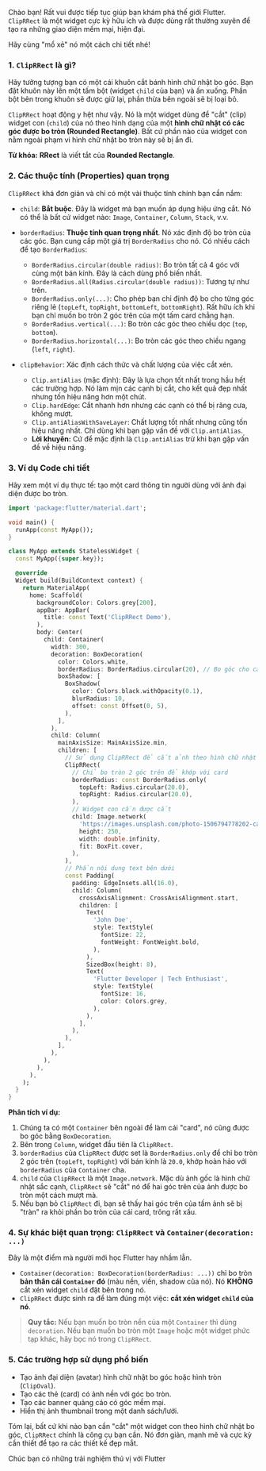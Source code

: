 Chào bạn! Rất vui được tiếp tục giúp bạn khám phá thế giới Flutter. `ClipRRect` là một widget cực kỳ hữu ích và được dùng rất thường xuyên để tạo ra những giao diện mềm mại, hiện đại.

Hãy cùng "mổ xẻ" nó một cách chi tiết nhé!

### 1. `ClipRRect` là gì?

Hãy tưởng tượng bạn có một cái khuôn cắt bánh hình chữ nhật bo góc. Bạn đặt khuôn này lên một tấm bột (widget `child` của bạn) và ấn xuống. Phần bột bên trong khuôn sẽ được giữ lại, phần thừa bên ngoài sẽ bị loại bỏ.

`ClipRRect` hoạt động y hệt như vậy. Nó là một widget dùng để "cắt" (clip) widget con (`child`) của nó theo hình dạng của một **hình chữ nhật có các góc được bo tròn (Rounded Rectangle)**. Bất cứ phần nào của widget con nằm ngoài phạm vi hình chữ nhật bo tròn này sẽ bị ẩn đi.

**Từ khóa:** **RRect** là viết tắt của **Rounded Rectangle**.

### 2. Các thuộc tính (Properties) quan trọng

`ClipRRect` khá đơn giản và chỉ có một vài thuộc tính chính bạn cần nắm:

*   `child`: **Bắt buộc**. Đây là widget mà bạn muốn áp dụng hiệu ứng cắt. Nó có thể là bất cứ widget nào: `Image`, `Container`, `Column`, `Stack`, v.v.

*   `borderRadius`: **Thuộc tính quan trọng nhất**. Nó xác định độ bo tròn của các góc. Bạn cung cấp một giá trị `BorderRadius` cho nó. Có nhiều cách để tạo `BorderRadius`:
    *   `BorderRadius.circular(double radius)`: Bo tròn tất cả 4 góc với cùng một bán kính. Đây là cách dùng phổ biến nhất.
    *   `BorderRadius.all(Radius.circular(double radius))`: Tương tự như trên.
    *   `BorderRadius.only(...)`: Cho phép bạn chỉ định độ bo cho từng góc riêng lẻ (`topLeft`, `topRight`, `bottomLeft`, `bottomRight`). Rất hữu ích khi bạn chỉ muốn bo tròn 2 góc trên của một tấm card chẳng hạn.
    *   `BorderRadius.vertical(...)`: Bo tròn các góc theo chiều dọc (`top`, `bottom`).
    *   `BorderRadius.horizontal(...)`: Bo tròn các góc theo chiều ngang (`left`, `right`).

*   `clipBehavior`: Xác định cách thức và chất lượng của việc cắt xén.
    *   `Clip.antiAlias` (mặc định): Đây là lựa chọn tốt nhất trong hầu hết các trường hợp. Nó làm mịn các cạnh bị cắt, cho kết quả đẹp nhất nhưng tốn hiệu năng hơn một chút.
    *   `Clip.hardEdge`: Cắt nhanh hơn nhưng các cạnh có thể bị răng cưa, không mượt.
    *   `Clip.antiAliasWithSaveLayer`: Chất lượng tốt nhất nhưng cũng tốn hiệu năng nhất. Chỉ dùng khi bạn gặp vấn đề với `Clip.antiAlias`.
    *   **Lời khuyên:** Cứ để mặc định là `Clip.antiAlias` trừ khi bạn gặp vấn đề về hiệu năng.

### 3. Ví dụ Code chi tiết

Hãy xem một ví dụ thực tế: tạo một card thông tin người dùng với ảnh đại diện được bo tròn.

```dart
import 'package:flutter/material.dart';

void main() {
  runApp(const MyApp());
}

class MyApp extends StatelessWidget {
  const MyApp({super.key});

  @override
  Widget build(BuildContext context) {
    return MaterialApp(
      home: Scaffold(
        backgroundColor: Colors.grey[200],
        appBar: AppBar(
          title: const Text('ClipRRect Demo'),
        ),
        body: Center(
          child: Container(
            width: 300,
            decoration: BoxDecoration(
              color: Colors.white,
              borderRadius: BorderRadius.circular(20), // Bo góc cho card
              boxShadow: [
                BoxShadow(
                  color: Colors.black.withOpacity(0.1),
                  blurRadius: 10,
                  offset: const Offset(0, 5),
                ),
              ],
            ),
            child: Column(
              mainAxisSize: MainAxisSize.min,
              children: [
                // Sử dụng ClipRRect để cắt ảnh theo hình chữ nhật bo góc trên
                ClipRRect(
                  // Chỉ bo tròn 2 góc trên để khớp với card
                  borderRadius: const BorderRadius.only(
                    topLeft: Radius.circular(20.0),
                    topRight: Radius.circular(20.0),
                  ),
                  // Widget con cần được cắt
                  child: Image.network(
                    'https://images.unsplash.com/photo-1506794778202-cad84cf45f1d?w=500',
                    height: 250,
                    width: double.infinity,
                    fit: BoxFit.cover,
                  ),
                ),
                // Phần nội dung text bên dưới
                const Padding(
                  padding: EdgeInsets.all(16.0),
                  child: Column(
                    crossAxisAlignment: CrossAxisAlignment.start,
                    children: [
                      Text(
                        'John Doe',
                        style: TextStyle(
                          fontSize: 22,
                          fontWeight: FontWeight.bold,
                        ),
                      ),
                      SizedBox(height: 8),
                      Text(
                        'Flutter Developer | Tech Enthusiast',
                        style: TextStyle(
                          fontSize: 16,
                          color: Colors.grey,
                        ),
                      ),
                    ],
                  ),
                ),
              ],
            ),
          ),
        ),
      ),
    );
  }
}
```

**Phân tích ví dụ:**
1.  Chúng ta có một `Container` bên ngoài để làm cái "card", nó cũng được bo góc bằng `BoxDecoration`.
2.  Bên trong `Column`, widget đầu tiên là `ClipRRect`.
3.  `borderRadius` của `ClipRRect` được set là `BorderRadius.only` để chỉ bo tròn 2 góc trên (`topLeft`, `topRight`) với bán kính là `20.0`, khớp hoàn hảo với `borderRadius` của `Container` cha.
4.  `child` của `ClipRRect` là một `Image.network`. Mặc dù ảnh gốc là hình chữ nhật sắc cạnh, `ClipRRect` sẽ "cắt" nó để hai góc trên của ảnh được bo tròn một cách mượt mà.
5.  Nếu bạn bỏ `ClipRRect` đi, bạn sẽ thấy hai góc trên của tấm ảnh sẽ bị "tràn" ra khỏi phần bo tròn của cái card, trông rất xấu.

### 4. Sự khác biệt quan trọng: `ClipRRect` và `Container(decoration: ...)`

Đây là một điểm mà người mới học Flutter hay nhầm lẫn.
*   `Container(decoration: BoxDecoration(borderRadius: ...))` chỉ bo tròn **bản thân cái `Container` đó** (màu nền, viền, shadow của nó). Nó **KHÔNG** cắt xén widget `child` đặt bên trong nó.
*   `ClipRRect` được sinh ra để làm đúng một việc: **cắt xén widget `child` của nó**.

> **Quy tắc:** Nếu bạn muốn bo tròn nền của một `Container` thì dùng `decoration`. Nếu bạn muốn bo tròn một `Image` hoặc một widget phức tạp khác, hãy bọc nó trong `ClipRRect`.

### 5. Các trường hợp sử dụng phổ biến

*   Tạo ảnh đại diện (avatar) hình chữ nhật bo góc hoặc hình tròn (`ClipOval`).
*   Tạo các thẻ (card) có ảnh nền với góc bo tròn.
*   Tạo các banner quảng cáo có góc mềm mại.
*   Hiển thị ảnh thumbnail trong một danh sách/lưới.

Tóm lại, bất cứ khi nào bạn cần "cắt" một widget con theo hình chữ nhật bo góc, `ClipRRect` chính là công cụ bạn cần. Nó đơn giản, mạnh mẽ và cực kỳ cần thiết để tạo ra các thiết kế đẹp mắt.

Chúc bạn có những trải nghiệm thú vị với Flutter
